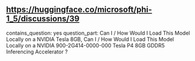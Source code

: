 ## https://huggingface.co/microsoft/phi-1_5/discussions/39

contains_question: yes
question_part: Can I / How Would I Load This Model Locally on a NVIDIA Tesla 8GB, Can I / How Would I Load This Model Locally on a NVIDIA 900-2G414-0000-000 Tesla P4 8GB GDDR5 Inferencing Accelerator ?